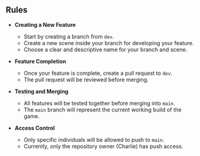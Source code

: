 ## Rules

- **Creating a New Feature**  
  - Start by creating a branch from `dev`.  
  - Create a new scene inside your branch for developing your feature.  
  - Choose a clear and descriptive name for your branch and scene.  

- **Feature Completion**  
  - Once your feature is complete, create a pull request to `dev`.  
  - The pull request will be reviewed before merging.  

- **Testing and Merging**  
  - All features will be tested together before merging into `main`.  
  - The `main` branch will represent the current working build of the game.  

- **Access Control**  
  - Only specific individuals will be allowed to push to `main`.  
  - Currently, only the repository owner (Charlie) has push access.  

